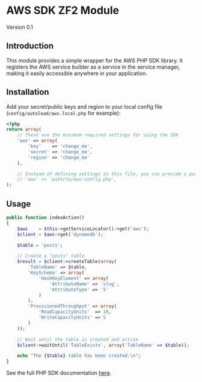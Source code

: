 # AWS SDK ZF2 Module
Version 0.1

## Introduction

This module provides a simple wrapper for the AWS PHP SDK library. It registers
the AWS service builder as a service in the service manager, making it easily
accessible anywhere in your application.

## Installation

Add your secret/public keys and region to your local config file
(`config/autoload/aws.local.php` for example):

```php
<?php
return array(
    // These are the minimum required settings for using the SDK
    'aws' => array(
        'key'    => 'change_me',
        'secret' => 'change_me',
        'region' => 'change_me'
    ),

    // Instead of defining settings in this file, you can provide a path to an AWS SDK for PHP config file
    // 'aws' => 'path/to/aws-config.php',
);
```

## Usage

```php
public function indexAction()
{
    $aws    = $this->getServiceLocator()->get('aws');
    $client = $aws->get('dynamodb');

    $table = 'posts';

    // Create a "posts" table
    $result = $client->createTable(array(
        'TableName' => $table,
        'KeySchema' => array(
            'HashKeyElement' => array(
                'AttributeName' => 'slug',
                'AttributeType' => 'S'
            )
        ),
        'ProvisionedThroughput' => array(
            'ReadCapacityUnits'  => 10,
            'WriteCapacityUnits' => 5
        )
    ));

    // Wait until the table is created and active
    $client->waitUntil('TableExists', array('TableName' => $table));

    echo "The {$table} table has been created.\n";
}
```

See the full PHP SDK documentation [here](http://docs.aws.amazon.com/awssdkdocsphp2/latest/gettingstartedguide/sdk-php2-using-the-sdk.html).
